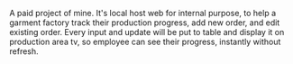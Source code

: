A paid project of mine.
It's local host web for internal purpose, to help a garment factory track their production progress, add new order, and edit existing order.
Every input and update will be put to table and display it on production area tv, so employee can see their progress, instantly without refresh.
